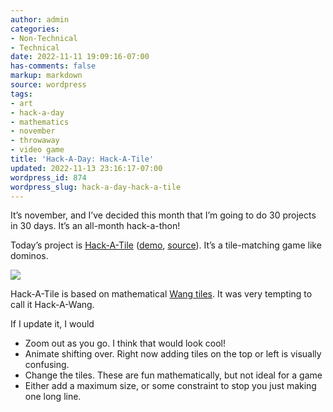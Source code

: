 ```yaml
---
author: admin
categories:
- Non-Technical
- Technical
date: 2022-11-11 19:09:16-07:00
has-comments: false
markup: markdown
source: wordpress
tags:
- art
- hack-a-day
- mathematics
- november
- throwaway
- video game
title: 'Hack-A-Day: Hack-A-Tile'
updated: 2022-11-13 23:16:17-07:00
wordpress_id: 874
wordpress_slug: hack-a-day-hack-a-tile
---
```

It’s november, and I’ve decided this month that I’m going to do 30 projects in 30 days. It’s an all-month hack-a-thon!

Today’s project is [Hack-A-Tile](https://tilde.za3k.com/hackaday/tile/) ([demo](https://tilde.za3k.com/hackaday/tile/), [source](https://github.com/za3k/day11_tile)). It’s a tile-matching game like dominos.

[![](https://blog.za3k.com/wp-content/uploads/2022/11/screenshot-10.png)](https://tilde.za3k.com/hackaday/tile/)

Hack-A-Tile is based on mathematical [Wang tiles](https://en.wikipedia.org/wiki/Wang_tile). It was very tempting to call it Hack-A-Wang.

If I update it, I would

-   Zoom out as you go. I think that would look cool!
-   Animate shifting over. Right now adding tiles on the top or left is visually confusing.
-   Change the tiles. These are fun mathematically, but not ideal for a game
-   Either add a maximum size, or some constraint to stop you just making one long line.
